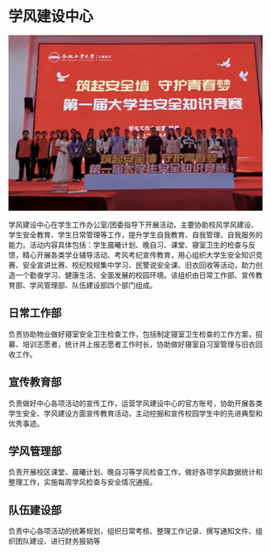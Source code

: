 # 学风建设中心

![学风建设中心](../media/center_for_academic_affairs.jpg)

学风建设中心在学生工作办公室/团委指导下开展活动，主要协助校风学风建设、学生安全教育、学生日常管理等工作，提升学生自我教育、自我管理、自我服务的能力。活动内容具体包括：学生晨曦计划、晚自习、课堂、寝室卫生的检查与反馈，精心开展各类学业辅导活动、考风考纪宣传教育，用心组织大学生安全知识竞赛、安全宣讲比赛、校纪校规集中学习、民警说安全课、旧衣回收等活动，助力创造一个勤奋学习、健康生活、全面发展的校园环境。该组织由日常工作部、宣传教育部、学风管理部、队伍建设部四个部门组成。

## 日常工作部

负责协助物业做好寝室安全卫生检查工作，包括制定寝室卫生检查的工作方案，招募、培训志愿者，统计并上报志愿者工作时长，协助做好寝室自习室管理与旧衣回收工作。

## 宣传教育部

负责做好中心各项活动的宣传工作，运营学风建设中心的官方账号，协助开展各类学生安全、学风建设方面宣传教育活动，主动挖掘和宣传校园学生中的先进典型和优秀事迹。

## 学风管理部

负责开展校区课堂、晨曦计划、晚自习等学风检查工作，做好各项学风数据统计和整理工作，实施每周学风检查与安全情况通报。

## 队伍建设部

负责中心各项活动的统筹规划，组织日常考核、整理工作记录、撰写通知文件、组织团队建设、进行财务报销等
